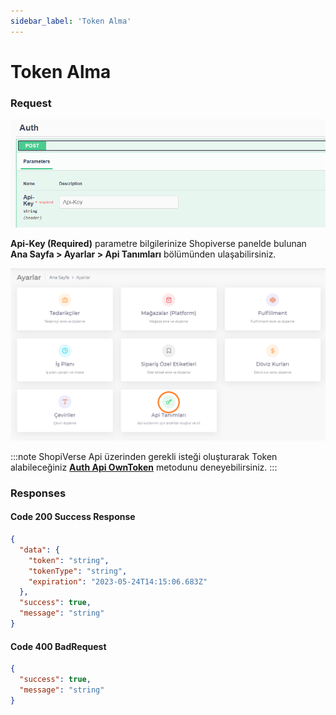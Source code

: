 ```yaml
---
sidebar_label: 'Token Alma'
---
```


# Token Alma

### Request
![AutRequest](../auth/img/Auth.png)

**Api-Key (Required)** parametre bilgilerinize Shopiverse panelde bulunan **Ana Sayfa > Ayarlar > Api Tanımları** bölümünden ulaşabilirsiniz.

![ApiKey](../auth/img/ApiKey.png)

:::note
ShopiVerse Api üzerinden gerekli isteği oluşturarak Token alabileceğiniz **[Auth Api OwnToken](https://api.shopiverse.com/swagger/index.html "Auth Api OwmToken")** metodunu deneyebilirsiniz.
:::

### Responses

#### Code 200 Success Response
```json
{
  "data": {
    "token": "string",
    "tokenType": "string",
    "expiration": "2023-05-24T14:15:06.683Z"
  },
  "success": true,
  "message": "string"
}
```

#### Code 400 BadRequest
```json
{
  "success": true,
  "message": "string"
}
```
